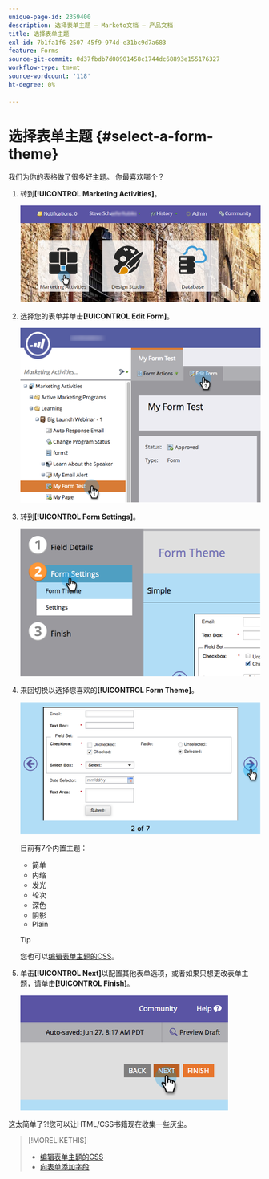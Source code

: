 ```yaml
---
unique-page-id: 2359400
description: 选择表单主题 — Marketo文档 — 产品文档
title: 选择表单主题
exl-id: 7b1fa1f6-2507-45f9-974d-e31bc9d7a683
feature: Forms
source-git-commit: 0d37fbdb7d08901458c1744dc68893e155176327
workflow-type: tm+mt
source-wordcount: '118'
ht-degree: 0%

---
```


# 选择表单主题 {#select-a-form-theme}

我们为你的表格做了很多好主题。 你最喜欢哪个？

1. 转到&#x200B;**[!UICONTROL Marketing Activities]**。

   ![](assets/login-marketing-activities-1.png)

1. 选择您的表单并单击&#x200B;**[!UICONTROL Edit Form]**。

   ![](assets/editform.png)

1. 转到&#x200B;**[!UICONTROL Form Settings]**。

   ![](assets/image2014-9-15-17-7-7.png)

1. 来回切换以选择您喜欢的&#x200B;**[!UICONTROL Form Theme]**。

   ![](assets/image2014-9-15-17-3a7-3a20.png)

   目前有7个内置主题：

   * 简单
   * 内缩
   * 发光
   * 轮次
   * 深色
   * 阴影
   * Plain

   >[!TIP]
   >
   >您也可以[编辑表单主题的CSS](/help/marketo/product-docs/demand-generation/forms/form-design/edit-the-css-of-a-form-theme.md)。

1. 单击&#x200B;**[!UICONTROL Next]**&#x200B;以配置其他表单选项，或者如果只想更改表单主题，请单击&#x200B;**[!UICONTROL Finish]**。

   ![](assets/image2014-9-15-17-3a8-3a22.png)

这太简单了?!您可以让HTML/CSS书籍现在收集一些灰尘。

>[!MORELIKETHIS]
>
>* [编辑表单主题的CSS](/help/marketo/product-docs/demand-generation/forms/form-design/edit-the-css-of-a-form-theme.md)
>* [向表单添加字段](/help/marketo/product-docs/demand-generation/forms/creating-a-form/add-a-field-to-a-form.md)
